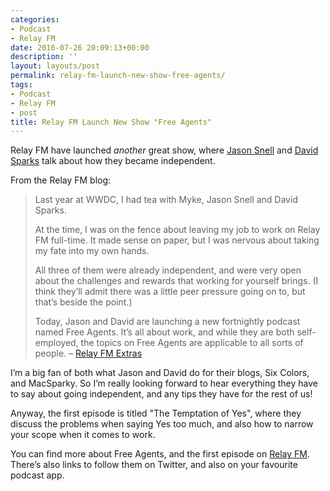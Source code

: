 ```yaml
---
categories:
- Podcast
- Relay FM
date: 2016-07-26 20:09:13+00:00
description: ''
layout: layouts/post
permalink: relay-fm-launch-new-show-free-agents/
tags:
- Podcast
- Relay FM
- post
title: Relay FM Launch New Show "Free Agents"
---
```


<div class="kg-card-markdown"><!-- link[http://www.extras.relay.fm/blog/2016/7/26/introducing-free-agents] --></p>
<p>Relay FM have launched <em>another</em> great show, where <a href="https://twitter.com/jsnell">Jason Snell</a> and <a href="https://twitter.com/MacSparky">David Sparks</a> talk about how they became independent.</p>
<p>From the Relay FM blog:</p>
<blockquote>
<p>Last year at WWDC, I had tea with Myke, Jason Snell and David Sparks.</p>
<p>At the time, I was on the fence about leaving my job to work on Relay FM full-time. It made sense on paper, but I was nervous about taking my fate into my own hands.</p>
<p>All three of them were already independent, and were very open about the challenges and rewards that working for yourself brings. (I think they&#8217;ll admit there was a little peer pressure going on to, but that&#8217;s beside the point.)</p>
<p>Today, Jason and David are launching a new fortnightly podcast named Free Agents. It&#8217;s all about work, and while they are both self-employed, the topics on Free Agents are applicable to all sorts of people. &#8211; <a href="http://www.extras.relay.fm/blog/2016/7/26/introducing-free-agents">Relay FM Extras</a></p>
</blockquote>
<p>I&#8217;m a big fan of both what Jason and David do for their blogs, Six Colors, and MacSparky. So I&#8217;m really looking forward to hear everything they have to say about going independent, and any tips they have for the rest of us!</p>
<p>Anyway, the first episode is titled &quot;The Temptation of Yes&quot;, where they discuss the problems when saying Yes too much, and also how to narrow your scope when it comes to work.</p>
<p>You can find more about Free Agents, and the first episode on <a href="https://www.relay.fm/freeagents/1">Relay FM</a>. There&#8217;s also links to follow them on Twitter, and also on your favourite podcast app.</p>
</div>
